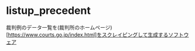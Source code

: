 # listup_precedent

裁判例のデータ一覧を(裁判所のホームページ)[https://www.courts.go.jp/index.html]をスクレイピングして生成するソフトウェア

